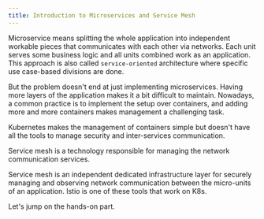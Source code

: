```yaml
---
title: Introduction to Microservices and Service Mesh
---
```

<!--Introduction to microservices and service mesh-->

Microservice means splitting the whole application into independent workable pieces that communicates with each other via networks. Each unit serves some business logic and all units combined work as an application. This approach is also called `service-oriented` architecture where specific use case-based divisions are done.

But the problem doesn't end at just implementing microservices. Having more layers of the application makes it a bit difficult to maintain. Nowadays, a common practice is to implement the setup over containers, and adding more and more containers makes management a challenging task.

Kubernetes makes the management of containers simple but doesn't have all the tools to manage security and inter-services communication. 

Service mesh is a technology responsible for managing the network communication services.

Service mesh is an independent dedicated infrastructure layer for securely managing and observing network communication between the micro-units of an application. Istio is one of these tools that work on K8s.

Let's jump on the hands-on part.